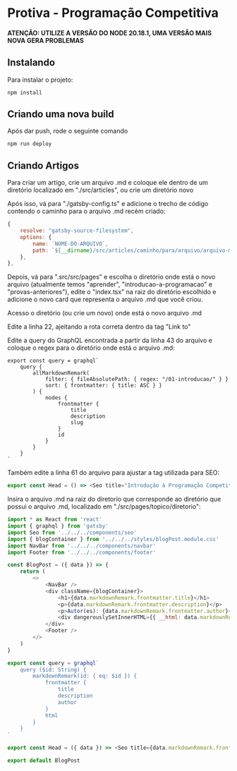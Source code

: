 # Protiva - Programação Competitiva
#### ATENÇÃO: UTILIZE A VERSÃO DO NODE 20.18.1, UMA VERSÂO MAIS NOVA GERA PROBLEMAS

## Instalando 
Para instalar o projeto:

```
npm install
```

## Criando uma nova build
Após dar push, rode o seguinte comando

```
npm run deploy
```


## Criando Artigos
Para criar um artigo, crie um arquivo .md e coloque ele dentro de um diretório localizado em "./src/articles", ou crie um diretório novo

Após isso, vá para "./gatsby-config.ts" e adicione o trecho de código contendo o caminho para o arquivo .md recém criado:

```javascript
{
    resolve: "gatsby-source-filesystem",
    options: {
        name: `NOME-DO-ARQUIVO`,
        path: `${__dirname}/src/articles/caminho/para/arquivo/arquivo-md`, 
    },
},
```

Depois, vá para ".src/src/pages" e escolha o diretório onde está o novo arquivo (atualmente temos "aprender", "introducao-a-programacao" e "provas-anteriores"),
edite o "index.tsx" na raiz do diretório escolhido e adicione o novo card que representa o arquivo .md que você criou.

Acesso o diretório (ou crie um novo) onde está o novo arquivo .md

Edite a linha 22, ajeitando a rota correta dentro da tag "Link to"

Edite a query do GraphQL encontrada a partir da linha 43 do arquivo e coloque o regex para o diretório onde está o arquivo .md:

``` 
export const query = graphql`
    query {
        allMarkdownRemark(
            filter: { fileAbsolutePath: { regex: "/01-introducao/" } }
            sort: { frontmatter: { title: ASC } }
        ) {
            nodes {
                frontmatter {
                    title
                    description
                    slug
                }
                id
            }
        }
    }
`
```

Também edite a linha 61 do arquivo para ajustar a tag utilizada para SEO:

``` javascript
export const Head = () => <Seo title="Introdução à Programação Competitiva" />
```

Insira o arquivo .md na raiz do diretorio que corresponde ao diretório que possui o arquivo .md, localizado em "./src/pages/topico/diretorio":

``` javascript
import * as React from 'react'
import { graphql } from 'gatsby'
import Seo from '../../../components/seo'
import { blogContainer } from '../../../styles/blogPost.module.css'
import NavBar from '../../../components/navbar'
import Footer from '../../../components/footer'

const BlogPost = ({ data }) => {
    return (
        <>
            <NavBar />
            <div className={blogContainer}>
                <h1>{data.markdownRemark.frontmatter.title}</h1>
                <p>{data.markdownRemark.frontmatter.description}</p>
                <p>Autor(es): {data.markdownRemark.frontmatter.author}</p>
                <div dangerouslySetInnerHTML={{ __html: data.markdownRemark.html }} />
            </div>
            <Footer />
        </>
    )
}

export const query = graphql`
    query ($id: String) {
        markdownRemark(id: { eq: $id }) {
            frontmatter {
                title
                description
                author
            }
            html
        }
    }
`

export const Head = ({ data }) => <Seo title={data.markdownRemark.frontmatter.title} />

export default BlogPost
```
